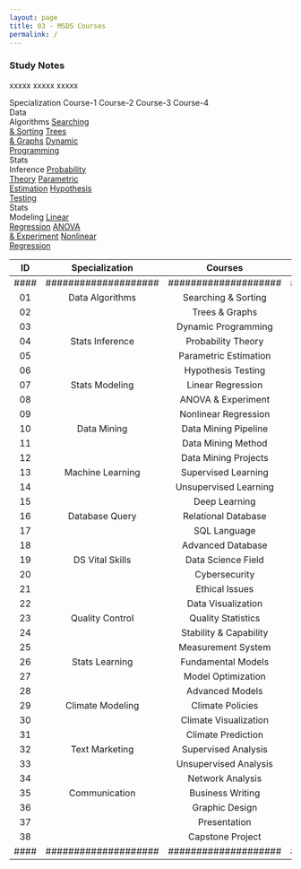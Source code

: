 ```yaml
---
layout: page
title: 03 - MSDS Courses
permalink: /
---
```


<h3>Study Notes</h3>

xxxxx xxxxx xxxxx

<div>
  <span class="cour">Specialization</span>
  <span class="spec">Course-1</span>
  <span class="spec">Course-2</span>
  <span class="spec">Course-3</span>
  <span class="spec">Course-4</span>
</div>

<div>
  <span class="spec">Data<br>Algorithms</span>
  <a href="/03-MSDS-Courses/MSDS01/" class="cour">Searching<br>& Sorting</a>
  <a href="/03-MSDS-Courses/MSDS02/" class="cour">Trees<br>& Graphs</a>
  <a href="/03-MSDS-Courses/MSDS03/" class="cour">Dynamic<br>Programming</a>
</div>

<div>
  <span class="spec">Stats<br>Inference</span>
  <a href="/03-MSDS-Courses/MSDS04/" class="cour">Probability<br>Theory</a>
  <a href="/03-MSDS-Courses/MSDS05/" class="cour">Parametric<br>Estimation</a>
  <a href="/03-MSDS-Courses/MSDS06/" class="cour">Hypothesis<br>Testing</a>
</div>

<div>
  <span class="spec">Stats<br>Modeling</span>
  <a href="/03-MSDS-Courses/MSDS07/" class="cour">Linear<br>Regression</a>
  <a href="/03-MSDS-Courses/MSDS08/" class="cour">ANOVA<br>& Experiment</a>
  <a href="/03-MSDS-Courses/MSDS09/" class="cour">Nonlinear<br>Regression</a>
</div>

| ID | Specialization     | Courses            | Link   |
|:--:|:------------------:|:------------------:|:------:|
|####|####################|####################|#####|
| 01 | Data Algorithms    | Searching & Sorting   |[Link](/03-MSDS-Courses/MSDS01/)|
| 02 |                    | Trees & Graphs        |[Link](/03-MSDS-Courses/MSDS02/)|
| 03 |                    | Dynamic Programming   |[Link](/03-MSDS-Courses/MSDS03/)|
| 04 | Stats Inference    | Probability Theory    |[Link](/03-MSDS-Courses/MSDS04/)|
| 05 |                    | Parametric Estimation |[Link](/03-MSDS-Courses/MSDS05/)|
| 06 |                    | Hypothesis Testing    |[Link](/03-MSDS-Courses/MSDS06/)|
| 07 | Stats Modeling     | Linear Regression     |[Link](/03-MSDS-Courses/MSDS07/)|
| 08 |                    | ANOVA & Experiment    |[Link](/03-MSDS-Courses/MSDS08/)|
| 09 |                    | Nonlinear Regression  |[Link](/03-MSDS-Courses/MSDS09/)|
| 10 | Data Mining        | Data Mining Pipeline  |[Link](/03-MSDS-Courses/MSDS10/)|
| 11 |                    | Data Mining Method    |[Link](/03-MSDS-Courses/MSDS11/)|
| 12 |                    | Data Mining Projects  |[Link](/03-MSDS-Courses/MSDS12/)|
| 13 | Machine Learning   | Supervised Learning   |[Link](/03-MSDS-Courses/MSDS13/)|
| 14 |                    | Unsupervised Learning |[Link](/03-MSDS-Courses/MSDS14/)|
| 15 |                    | Deep Learning         |[Link](/03-MSDS-Courses/MSDS15/)|
| 16 | Database Query     | Relational Database   |[Link](/03-MSDS-Courses/MSDS16/)|
| 17 |                    | SQL Language          |[Link](/03-MSDS-Courses/MSDS17/)|
| 18 |                    | Advanced Database     |[Link](/03-MSDS-Courses/MSDS18/)|
| 19 | DS Vital Skills    | Data Science Field    |[Link](/03-MSDS-Courses/MSDS19/)|
| 20 |                    | Cybersecurity         |[Link](/03-MSDS-Courses/MSDS20/)|
| 21 |                    | Ethical Issues        |[Link](/03-MSDS-Courses/MSDS21/)|
| 22 |                    | Data Visualization    |[Link](/03-MSDS-Courses/MSDS22/)|
| 23 | Quality Control    | Quality Statistics    |[Link](/03-MSDS-Courses/MSDS23/)|
| 24 |                    | Stability & Capability|[Link](/03-MSDS-Courses/MSDS24/)|
| 25 |                    | Measurement System    |[Link](/03-MSDS-Courses/MSDS25/)|
| 26 | Stats Learning     | Fundamental Models    |[Link](/03-MSDS-Courses/MSDS26/)|
| 27 |                    | Model Optimization    |[Link](/03-MSDS-Courses/MSDS27/)|
| 28 |                    | Advanced Models       |[Link](/03-MSDS-Courses/MSDS28/)|
| 29 | Climate Modeling   | Climate Policies      |[Link](/03-MSDS-Courses/MSDS29/)|
| 30 |                    | Climate Visualization |[Link](/03-MSDS-Courses/MSDS30/)|
| 31 |                    | Climate Prediction    |[Link](/03-MSDS-Courses/MSDS31/)|
| 32 | Text Marketing     | Supervised Analysis   |[Link](/03-MSDS-Courses/MSDS32/)|
| 33 |                    | Unsupervised Analysis |[Link](/03-MSDS-Courses/MSDS33/)|
| 34 |                    | Network Analysis      |[Link](/03-MSDS-Courses/MSDS34/)|
| 35 | Communication      | Business Writing      |[Link](/03-MSDS-Courses/MSDS35/)|
| 36 |                    | Graphic Design        |[Link](/03-MSDS-Courses/MSDS36/)|
| 37 |                    | Presentation          |[Link](/03-MSDS-Courses/MSDS37/)|
| 38 |                    | Capstone Project      |[Link](/03-MSDS-Courses/MSDS38/)|
|####|####################|####################|#####|